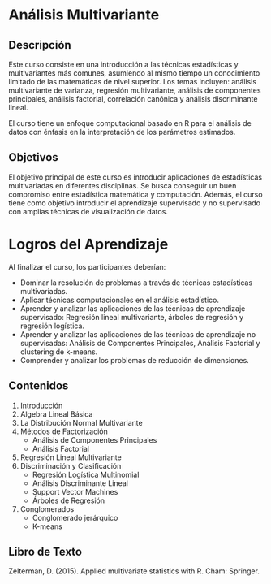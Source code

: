 # Análisis Multivariante

## Descripción

Este curso consiste en una introducción a las técnicas estadísticas y multivariantes más comunes, asumiendo al mismo tiempo un conocimiento limitado de las matemáticas de nivel superior. Los temas incluyen: análisis multivariante de varianza, regresión multivariante, análisis de componentes principales, análisis factorial, correlación canónica y análisis discriminante lineal.

El curso tiene un enfoque computacional basado en R para el análisis de datos con énfasis en la interpretación de los parámetros estimados.

## Objetivos

El objetivo principal de este curso es introducir aplicaciones de estadísticas multivariadas en diferentes disciplinas. Se busca conseguir un buen compromiso entre estadística matemática y computación. Además, el curso tiene como objetivo introducir el aprendizaje supervisado y no supervisado con amplias técnicas de visualización de datos.

# Logros del Aprendizaje

Al finalizar el curso, los participantes deberían:

* Dominar la resolución de problemas a través de técnicas estadísticas multivariadas.
* Aplicar técnicas computacionales en el análisis estadístico.
* Aprender y analizar las aplicaciones de las técnicas de aprendizaje supervisado: Regresión lineal multivariante, árboles de regresión y regresión logística.
* Aprender y analizar las aplicaciones de las técnicas de aprendizaje no supervisadas: Análisis de Componentes Principales, Análisis Factorial y clustering de k-means.
* Comprender y analizar los problemas de reducción de dimensiones.

## Contenidos

1. Introducción
2. Algebra Lineal Básica
3. La Distribución Normal Multivariante
4. Métodos de Factorización
      * Análisis de Componentes Principales
      * Análisis Factorial
5. Regresión Lineal Multivariante
6. Discriminación y Clasificación
      * Regresión Logística Multinomial
      * Análisis Discriminante Lineal
      * Support Vector Machines
      * Árboles de Regresión
7. Conglomerados
      * Conglomerado jerárquico
      * K-means


## Libro de Texto

Zelterman, D. (2015). Applied multivariate statistics with R. Cham: Springer.
